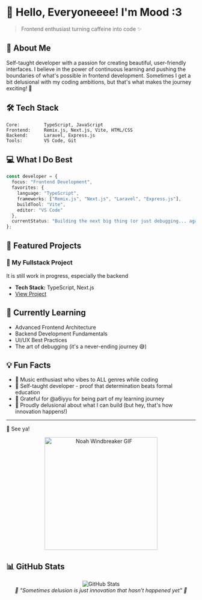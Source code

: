 # 👋 Hello, Everyoneeee! I'm Mood :3

> Frontend enthusiast turning caffeine into code ✨

## 🚀 About Me

Self-taught developer with a passion for creating beautiful, user-friendly interfaces. I believe in the power of continuous learning and pushing the boundaries of what's possible in frontend development. Sometimes I get a bit delusional with my coding ambitions, but that's what makes the journey exciting! 🚀

## 🛠️ Tech Stack

```text
Core:         TypeScript, JavaScript
Frontend:     Remix.js, Next.js, Vite, HTML/CSS
Backend:      Laravel, Express.js
Tools:        VS Code, Git
```

## 💻 What I Do Best

```typescript
const developer = {
  focus: "Frontend Development",
  favorites: {
    language: "TypeScript",
    frameworks: ["Remix.js", "Next.js", "Laravel", "Express.js"],
    buildTool: "Vite",
    editor: "VS Code"
  },
  currentStatus: "Building the next big thing (or just debugging... again)"
};
```
## 🌟 Featured Projects

### 🎯 My Fullstack Project
It is still work in progress, especially the backend
- **Tech Stack:** TypeScript, Next.js
- [View Project]((https://github.com/KrystalMood/blog-remix-project.git))

## 🌱 Currently Learning

- Advanced Frontend Architecture
- Backend Development Fundamentals
- UI/UX Best Practices
- The art of debugging (it's a never-ending journey 😅)

## 💡 Fun Facts

- 🎵 Music enthusiast who vibes to ALL genres while coding
- 🚀 Self-taught developer - proof that determination beats formal education
- 🙏 Grateful for @a6iyyu for being part of my learning journey
- 🌈 Proudly delusional about what I can build (but hey, that's how innovation happens!)

---
👋 See ya!
<div align="center">
  <img src="https://media.tenor.com/ug8WDxKpY94AAAAd/my-reaction-to-that-information-anime-reaction.gif" alt="Noah Windbreaker GIF" width="300"/>
</div>

## 📊 GitHub Stats

<div align="center">
  <img src="https://github-readme-stats.vercel.app/api?username=KrystalMood&show_icons=true&theme=dracula" alt="GitHub Stats" />
</div>

<div align="center">
  <i>💭 "Sometimes delusion is just innovation that hasn't happened yet" 💭</i>
</div>
